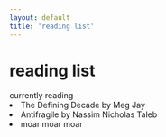 ```yaml
---
layout: default
title: 'reading list'
---
```


<h1>reading list</h1>

<div>

<div class = "heading">
currently reading
</div>
<div class="list"> 
	<li> The Defining Decade by Meg Jay </li>
	<li> Antifragile by Nassim Nicholas Taleb </li>
	<li> moar moar moar </li>

</div>

